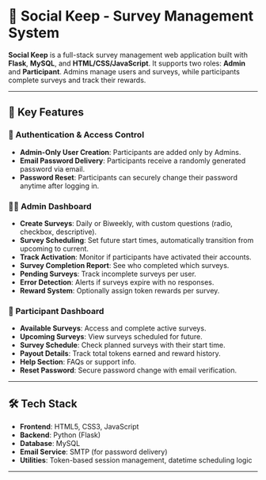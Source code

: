 # 🧠 Social Keep - Survey Management System

**Social Keep** is a full-stack survey management web application built with **Flask**, **MySQL**, and **HTML/CSS/JavaScript**. It supports two roles: **Admin** and **Participant**. Admins manage users and surveys, while participants complete surveys and track their rewards.

---

## 🚀 Key Features

### 🔑 Authentication & Access Control
- **Admin-Only User Creation**: Participants are added only by Admins.
- **Email Password Delivery**: Participants receive a randomly generated password via email.
- **Password Reset**: Participants can securely change their password anytime after logging in.

### 👨‍💼 Admin Dashboard
- **Create Surveys**: Daily or Biweekly, with custom questions (radio, checkbox, descriptive).
- **Survey Scheduling**: Set future start times, automatically transition from upcoming to current.
- **Track Activation**: Monitor if participants have activated their accounts.
- **Survey Completion Report**: See who completed which surveys.
- **Pending Surveys**: Track incomplete surveys per user.
- **Error Detection**: Alerts if surveys expire with no responses.
- **Reward System**: Optionally assign token rewards per survey.

### 👤 Participant Dashboard
- **Available Surveys**: Access and complete active surveys.
- **Upcoming Surveys**: View surveys scheduled for future.
- **Survey Schedule**: Check planned surveys with their start time.
- **Payout Details**: Track total tokens earned and reward history.
- **Help Section**: FAQs or support info.
- **Reset Password**: Secure password change with email verification.

---

## 🛠️ Tech Stack

- **Frontend**: HTML5, CSS3, JavaScript
- **Backend**: Python (Flask)
- **Database**: MySQL
- **Email Service**: SMTP (for password delivery)
- **Utilities**: Token-based session management, datetime scheduling logic

---


